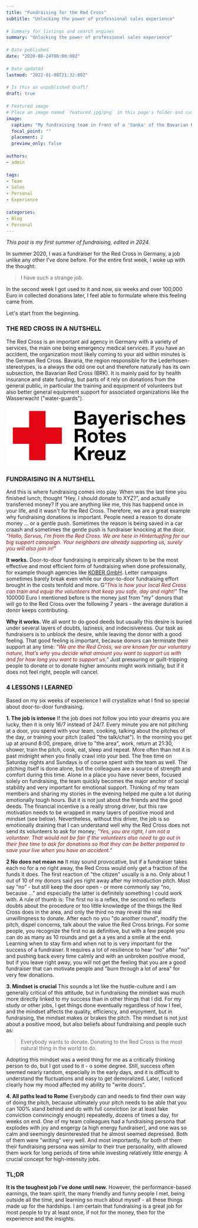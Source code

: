 ```yaml
---
title: "Fundraising for the Red Cross"
subtitle: "Unlocking the power of professional sales experience"

# Summary for listings and search engines
summary: "Unlocking the power of professional sales experience"

# Date published
date: "2020-08-24T00:00:00Z"

# Date updated
lastmod: "2022-01-08T21:32:00Z"

# Is this an unpublished draft?
draft: true

# Featured image
# Place an image named `featured.jpg/png` in this page's folder and customize its options here.
image:
  caption: "My fundraising team in front of a 'Sanka' of the Bavarian Red Cross, [Image source](https://www.brk-ffb.de/leichte-sprache/aktuelles/presse-service/meldung/brk-startet-haustuerwerbung.html)"
  focal_point: ""
  placement: 2
  preview_only: false

authors:
- admin

tags:
- Team
- Sales
- Personal
- Experience

categories:
- Blog
- Personal
---
```

*This post is my first summer of fundraising, edited in 2024.*

In summer 2020, I was a fundraiser for the Red Cross in Germany, a job unlike any other I've done before. For the entire first week, I woke up with the thought:
> I have such a strange job.

In the second week I got used to it and now, six weeks and over 100,000 Euro in collected donations later, I feel able to formulate where this feeling came from.

Let's start from the beginning.

### THE RED CROSS IN A NUTSHELL

The Red Cross is an important aid agency in Germany with a variety of services, the main one being emergency medical services. If you have an accident, the organization most likely coming to your aid within minutes is the German Red Cross. Bavaria, the region responsible for the Lederhosen-stereotypes, is a always the odd one out and therefore naturally has its own subsection, the Bavarian Red Cross (BRK). It is mainly paid for by health insurance and state funding, but parts of it rely on donations from the general public, in particular the training and equipment of volunteers but also better general equipment support for associated organizations like the Wasserwacht ("water-guards").

![Bavarian Red Cross](brk.png "The logo of the Bavarian Red Cross")

### FUNDRAISING IN A NUTSHELL

And this is where fundraising comes into play. When was the last time you finished lunch, thought “Hey, I should donate to XYZ?”, and actually transferred money? If you are anything like me, this has happend once in your life, and it wasn't for the Red Cross. Therefore, we are a great example why fundraising donations is important. People need a reason to donate money ... or a gentle push. Sometimes the reason is being saved in a car craash and sometimes the gentle push is fundraiser knocking at the door. <font color="900D09">*“Hallo, Servus, I’m from the Red Cross. We are here in Hintertupfing for our big support campaign. Your neighbors are already supporting us, surely you will also join in!"*</font>

**It works.** Door-to-door fundraising is empirically shown to be the most effective and most efficient form of fundraising when done professionally, for example though agencies like [KOBER GmbH](https://deinferienjob.com/unternehmen/). Letter campaigns sometimes barely break even while our door-to-door fundraising effort brought in the costs tenfold and more. G<font color="900D09">*"This is how your local Red Cross can train and equip the volunteers that keep you safe, day and night!"*</font> The 100000 Euro I mentioned before is the money just from "my" donors that will go to the Red Cross over the following 7 years - the average duration a donor keeps contributing.

**Why it works.** We all *want* to do good deeds but usually this desire is buried under several layers of doubts, laziness, and indecisiveness. Our task as fundraisers is to unblock the desire, while leaving the donor with a good feeling. That good feeling is important, because donors can terminate their support at any time: <font color="900D09">*"We are the Red Cross, we are known for our voluntary nature, that’s why* you *decide what amount you want to support us with and for how long you want to support us."*</font> Just pressuring or guilt-tripping people to donate or to donate higher amounts might work initially, but if it does not feel right, people will cancel.

### 4 LESSONS I LEARNED

Based on my six weeks of experience I will crystallize what I find so special about door-to-door fundraising.

**1. The job is intense**
If the job does not follow you into your dreams you are lucky, then it is only 16/7 instead of 24/7. Every minute you are not pitching at a door, you spend with your team, cooking, talking about the pitches of the day, or training your pitch (called "the talk/chat"). In the morning you get up at around 8:00, prepare, drive to "the area", work, return at 21:30, shower, train the pitch, cook, eat, sleep and repeat. More often than not it is past midnight when you finally crawl into your bed. The free time on Saturday nights and Sundays is of course spent with the team as well. The pitching itself is done alone, but the colleagues are a source of strength and comfort during this time. Alone in a place you have never been, focused solely on fundraising, the team quickly becomes the major anchor of social stability and very important for emotional support. Thinking of my team members and sharing my stories in the evening helped me quite a lot during emotionally tough hours. But it is not just about the friends and the good deeds. The financial incentive is a really strong driver, but this raw motivation needs to be wrapped in many layers of positive mood and mindset (see below). Nevertheless, without this driver, the job is so emotionally draining that I can understand well why the Red Cross does not send its volunteers to ask for money; <font color="900D09">*"Yes, you are right, I am not a volunteer. That would not be fair if the volunteers also need to go out in their free time to ask for donations so that they can be better prepared to save your live when you have an accident."*</font>

**2 No does not mean no**
It may sound provocative, but if a fundraiser takes each no for a no right away, the Red Cross would only get a fraction of the funds it does. The first reaction of "the citizen" usually is a no. Only about 1 out of 10 of my donors said yes right away after my introduction pitch. Most say “no” - but still keep the door open - or more commonly say “no, because …” and especially the latter is definitely something I could work with. A rule of thumb is: The first no is a reflex, the second no reflects doubts about the procedure or too little knowledge of the things the Red Cross does in the area, and only the third no may reveal the real unwillingness to donate. After each no you "do another round", modify the pitch, dispel concerns, talk about the value the Red Cross brings. For some people, you recognize the first no as definitive, but with a few people you can do as many as 10 rounds and get a a yes and a smile at the end. Learning when to stay firm and when not to is very important for the success of a fundraiser. It requires a lot of resilience to hear "no" after "no" and pushing back every time calmly and with an unbroken positive mood, but if you leave right away, you will not get the feeling that you are a good fundraiser that can motivate people and "burn through a lot of area" for very few donations.

**3. Mindset is crucial**
This sounds a lot like the hustle-culture and I am generally critical of this attitude, but in fundraising the mindset was much more directly linked to my success than in other things that I did. For my study or other jobs, I get things done eventually regardless of how I feel, and the mindset affects the quality, efficiency, and enjoyment, but in fundraising, the mindset makes or brakes the pitch. The mindset is not just about a positive mood, but also beliefs about fundraising and people such as:

> Everybody wants to donate. Donating to the Red Cross is the most natural thing in the world to do.

Adopting this mindset was a weird thing for me as a critically thinking person to do, but I got used to it - o some degree. Still, success often seemed nearly random, especially in the early days, and it is difficult to understand the fluctuations and easy to get demoralized. Later, I noticed clearly how my mood affected my ability to "write doors". 

**4. All paths lead to Rome**
Everybody can and needs to find their own way of doing the pitch, because ultimately your pitch needs to be able that you can 100% stand behind and do with full conviction (or at least fake conviction convincingly enough) repeatedly, dozens of times a day, for weeks on end. One of my team colleagues had a fundraising persona that explodes with joy and engergy (a high energy fundraiser), and one was so calm and seemingly desinterested that he almost seemed depressed. Both of them were "writing" very well. And most importantly, for both of them their fundraising persona was similar to their true personality, with allowed them work for long periods of time while investing relatively little energy. A crucial concept for high-intensity jobs.
 
### TL;DR

**It is the toughest job I’ve done until now.** However, the performance-based earnings, the team spirit, the many friendly and funny people I met, being outside all the time, and learning so much about myself - all these things made up for the hardships. I am certain that fundraising is a great job for most people to try at least once, if not for the money, then for the experience and the insights.
